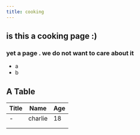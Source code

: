 ```yaml
---
title: cooking
---
```


## is this a cooking page :)
### yet a page . we do not want to care about it 
- a
- b
## A Table

| Title | Name    | Age  |
| ----- | ------- | ---- |
| -     | charlie | 18   |
|       |         |      |
|       |         |      |
